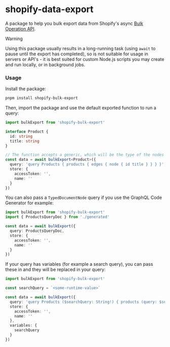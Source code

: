 # shopify-data-export

A package to help you bulk export data from Shopify's async [Bulk Operation API](https://shopify.dev/docs/api/usage/bulk-operations/queries). 

> [!WARNING]
> Using this package usually results in a long-running task (using `await` to pause until the export has completed), so is not suitable for usage in servers or API's - it is best suited for custom Node.js scripts you may create and run locally, or in background jobs.

### Usage

Install the package:

```sh
pnpm install shopify-bulk-export
```

Then, import the package and use the default exported function to run a query:

```ts
import bulkExport from 'shopify-bulk-export'

interface Product {
  id: string
  title: string
}

// The function accepts a generic, which will be the type of the nodes returned:
const data = await bulkExport<Product>({
  query: 'query Products { products { edges { node { id title } } } }',
  store: {
    accessToken: '',
    name: ''
  }
})
```

You can also pass a `TypedDocumentNode` query if you use the GraphQL Code Generator for example:

```ts
import bulkExport from 'shopify-bulk-export'
import { ProductsQueryDoc } from './generated'

const data = await bulkExport({
  query: ProductsQueryDoc,
  store: {
    accessToken: '',
    name: ''
  }
})
```

If your query has variables (for example a search query), you can pass these in and they will be replaced in your query:

```ts
import bulkExport from 'shopify-bulk-export'

const searchQuery = `<some-runtime-value>`

const data = await bulkExport({
  query: 'query Products ($searchQuery: String!) { products (query: $searchQuery) { edges { node { id title } } } }',
  store: {
    accessToken: '',
    name: ''
  },
  variables: {
    searchQuery
  }
})
```

